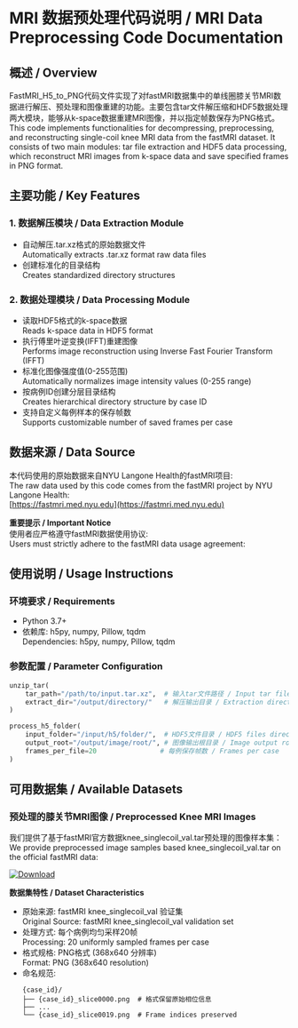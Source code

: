 # MRI 数据预处理代码说明 / MRI Data Preprocessing Code Documentation

## 概述 / Overview
FastMRI_H5_to_PNG代码文件实现了对fastMRI数据集中的单线圈膝关节MRI数据进行解压、预处理和图像重建的功能。主要包含tar文件解压缩和HDF5数据处理两大模块，能够从k-space数据重建MRI图像，并以指定帧数保存为PNG格式。  
This code implements functionalities for decompressing, preprocessing, and reconstructing single-coil knee MRI data from the fastMRI dataset. It consists of two main modules: tar file extraction and HDF5 data processing, which reconstruct MRI images from k-space data and save specified frames in PNG format.

## 主要功能 / Key Features
### 1. 数据解压模块 / Data Extraction Module
- 自动解压.tar.xz格式的原始数据文件  
  Automatically extracts .tar.xz format raw data files
- 创建标准化的目录结构  
  Creates standardized directory structures

### 2. 数据处理模块 / Data Processing Module
- 读取HDF5格式的k-space数据  
  Reads k-space data in HDF5 format
- 执行傅里叶逆变换(IFFT)重建图像  
  Performs image reconstruction using Inverse Fast Fourier Transform (IFFT)
- 标准化图像强度值(0-255范围)  
  Automatically normalizes image intensity values (0-255 range)
- 按病例ID创建分层目录结构  
  Creates hierarchical directory structure by case ID
- 支持自定义每例样本的保存帧数  
  Supports customizable number of saved frames per case

## 数据来源 / Data Source
本代码使用的原始数据来自NYU Langone Health的fastMRI项目:  
The raw data used by this code comes from the fastMRI project by NYU Langone Health:  
[https://fastmri.med.nyu.edu](https://fastmri.med.nyu.edu)

**重要提示 / Important Notice**  
使用者应严格遵守fastMRI数据使用协议:  
Users must strictly adhere to the fastMRI data usage agreement:

## 使用说明 / Usage Instructions
### 环境要求 / Requirements
- Python 3.7+
- 依赖库: h5py, numpy, Pillow, tqdm  
  Dependencies: h5py, numpy, Pillow, tqdm

### 参数配置 / Parameter Configuration
```python
unzip_tar(
    tar_path="/path/to/input.tar.xz",  # 输入tar文件路径 / Input tar file path
    extract_dir="/output/directory/"   # 解压输出目录 / Extraction directory
)

process_h5_folder(
    input_folder="/input/h5/folder/",  # HDF5文件目录 / HDF5 files directory 
    output_root="/output/image/root/", # 图像输出根目录 / Image output root
    frames_per_file=20                # 每例保存帧数 / Frames per case
)
```

## 可用数据集 / Available Datasets
### 预处理的膝关节MRI图像 / Preprocessed Knee MRI Images
我们提供了基于fastMRI官方数据knee_singlecoil_val.tar预处理的图像样本集：  
We provide preprocessed image samples based knee_singlecoil_val.tar on the official fastMRI data:

[![Download](https://img.shields.io/badge/Download_PNG_Images-Google_Drive-blue?logo=google-drive)](https://drive.google.com/file/d/1JGFZkP71IPX16ZYX1TWSs5xmvBUnpaAu/view?usp=sharing)

**数据集特性 / Dataset Characteristics**
- 原始来源: fastMRI knee_singlecoil_val 验证集  
  Original Source: fastMRI knee_singlecoil_val validation set
- 处理方式: 每个病例均匀采样20帧  
  Processing: 20 uniformly sampled frames per case
- 格式规格: PNG格式 (368x640 分辨率)  
  Format: PNG (368x640 resolution)
- 命名规范: 
  ```
  {case_id}/
  ├── {case_id}_slice0000.png  # 格式保留原始相位信息
  ├── ...
  └── {case_id}_slice0019.png  # Frame indices preserved
  ```
